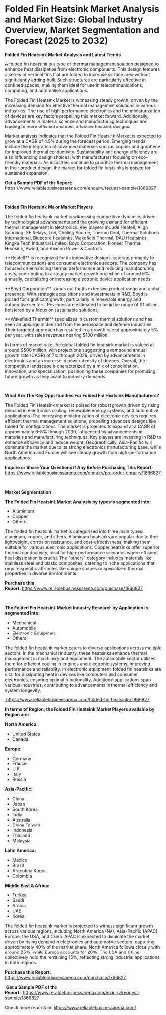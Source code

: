 <p><h1>Folded Fin Heatsink Market Analysis and Market Size: Global Industry Overview, Market Segmentation and Forecast (2025 to 2032)</h1></p><p><strong>Folded Fin Heatsink Market Analysis and Latest Trends</strong></p>
<p><p>A folded fin heatsink is a type of thermal management solution designed to enhance heat dissipation from electronic components. This design features a series of vertical fins that are folded to increase surface area without significantly adding bulk. Such structures are particularly effective in confined spaces, making them ideal for use in telecommunications, computing, and automotive applications.</p><p>The Folded Fin Heatsink Market is witnessing steady growth, driven by the increasing demand for effective thermal management solutions in various industries. The rise of high-performance electronics and the miniaturization of devices are key factors propelling this market forward. Additionally, advancements in material science and manufacturing techniques are leading to more efficient and cost-effective heatsink designs.</p><p>Market analysis indicates that the Folded Fin Heatsink Market is expected to grow at a CAGR of 4.5% during the forecast period. Emerging trends include the integration of advanced materials such as copper and graphene for improved thermal conductivity. Sustainability and energy efficiency are also influencing design choices, with manufacturers focusing on eco-friendly materials. As industries continue to prioritize thermal management in their product design, the market for folded fin heatsinks is poised for sustained expansion.</p></p>
<p><strong>Get a Sample PDF of the Report:&nbsp;</strong> <a href="https://www.reliablebusinessarena.com/enquiry/request-sample/1866827?utm_campaign=3586&utm_medium=2&utm_source=Github&utm_content=ia&utm_term=11042025&utm_id=folded-fin-heatsink">https://www.reliablebusinessarena.com/enquiry/request-sample/1866827</a></p>
<p>&nbsp;</p>
<p><strong>Folded Fin Heatsink Major Market Players</strong></p>
<p><p>The folded fin heatsink market is witnessing competitive dynamics driven by technological advancements and the growing demand for efficient thermal management in electronics. Key players include Heatell, Align Sourcing, SE Relays, Lori, Cooling Source, Thermo Cool, Thermal Solutions International, Bluecore Heatsinks, Wakefield Thermal, DAU Heatsinks, Kingka Tech Industrial Limited, Boyd Corporation, Pioneer Thermal Heatsink, Awind, and Anacon Power & Controls.</p><p>**Heatell** is recognized for its innovative designs, catering primarily to telecommunications and consumer electronics sectors. The company has focused on enhancing thermal performance and reducing manufacturing costs, contributing to a steady market growth projection of around 6% annually, capitalizing on increasing electronic device application needs.</p><p>**Boyd Corporation** stands out for its extensive product range and global presence. With strategic acquisitions and investments in R&D, Boyd is poised for significant growth, particularly in renewable energy and automotive sectors. Revenues are estimated to be in the range of $1 billion, bolstered by a focus on sustainable solutions.</p><p>**Wakefield Thermal** specializes in custom thermal solutions and has seen an upsurge in demand from the aerospace and defense industries. Their targeted approach has resulted in a growth rate of approximately 5% per year, with sales revenues nearing $100 million.</p><p>In terms of market size, the global folded fin heatsink market is valued at around $500 million, with projections suggesting a compound annual growth rate (CAGR) of 7% through 2028, driven by advancements in electronics and an increase in power density of devices. Overall, the competitive landscape is characterized by a mix of consolidation, innovation, and specialization, positioning these companies for promising future growth as they adapt to industry demands.</p></p>
<p>&nbsp;</p>
<p><strong>What Are The Key Opportunities For Folded Fin Heatsink Manufacturers?</strong></p>
<p><p>The Folded Fin Heatsink market is poised for robust growth driven by rising demand in electronics cooling, renewable energy systems, and automotive applications. The increasing miniaturization of electronic devices requires efficient thermal management solutions, propelling advanced designs like folded fin configurations. The market is projected to expand at a CAGR of approximately 6-8% through 2030, influenced by advancements in materials and manufacturing techniques. Key players are investing in R&D to enhance efficiency and reduce weight. Geographically, Asia-Pacific will dominate the market due to its strong electronics manufacturing base, while North America and Europe will see steady growth from high-performance applications.</p></p>
<p><strong>Inquire or Share Your Questions If Any Before Purchasing This Report:</strong> <a href="https://www.reliablebusinessarena.com/enquiry/pre-order-enquiry/1866827?utm_campaign=3586&utm_medium=2&utm_source=Github&utm_content=ia&utm_term=11042025&utm_id=folded-fin-heatsink">https://www.reliablebusinessarena.com/enquiry/pre-order-enquiry/1866827</a></p>
<p>&nbsp;</p>
<p><strong>Market Segmentation</strong></p>
<p><strong>The Folded Fin Heatsink Market Analysis by types is segmented into:</strong></p>
<p><ul><li>Aluminium</li><li>Copper</li><li>Others</li></ul></p>
<p><p>The folded fin heatsink market is categorized into three main types: aluminum, copper, and others. Aluminum heatsinks are popular due to their lightweight, corrosion resistance, and cost-effectiveness, making them suitable for various electronic applications. Copper heatsinks offer superior thermal conductivity, ideal for high-performance scenarios where efficient heat dissipation is crucial. The "others" category includes materials like stainless steel and plastic composites, catering to niche applications that require specific attributes like unique shapes or specialized thermal properties in diverse environments.</p></p>
<p><strong>Purchase this Report:&nbsp;</strong><a href="https://www.reliablebusinessarena.com/purchase/1866827?utm_campaign=3586&utm_medium=2&utm_source=Github&utm_content=ia&utm_term=11042025&utm_id=folded-fin-heatsink">https://www.reliablebusinessarena.com/purchase/1866827</a></p>
<p>&nbsp;</p>
<p><strong>The Folded Fin Heatsink Market Industry Research by Application is segmented into:</strong></p>
<p><ul><li>Mechanical</li><li>Automobile</li><li>Electronic Equipment</li><li>Others</li></ul></p>
<p><p>The folded fin heatsink market caters to diverse applications across multiple sectors. In the mechanical industry, these heatsinks enhance thermal management in machinery and equipment. The automobile sector utilizes them for efficient cooling in engines and electronic systems, improving performance and reliability. In electronic equipment, folded fin heatsinks are vital for dissipating heat in devices like computers and consumer electronics, ensuring optimal functionality. Additional applications span various industries, contributing to advancements in thermal efficiency and system longevity.</p></p>
<p><a href="https://www.reliablebusinessarena.com/folded-fin-heatsink-r1866827?utm_campaign=3586&utm_medium=2&utm_source=Github&utm_content=ia&utm_term=11042025&utm_id=folded-fin-heatsink">&nbsp;https://www.reliablebusinessarena.com/folded-fin-heatsink-r1866827</a></p>
<p><strong>In terms of Region, the Folded Fin Heatsink Market Players available by Region are:</strong></p>
<p>
    <p> <strong> North America: </strong>
        <ul>
            <li>United States</li>
            <li>Canada</li>
        </ul>
        </p> 
    <p> <strong> Europe: </strong>
        <ul>
            <li>Germany</li>
            <li>France</li>
            <li>U.K.</li>
            <li>Italy</li>
            <li>Russia</li>
        </ul>
        </p> 
    <p> <strong> Asia-Pacific: </strong>
        <ul>
            <li>China</li>
            <li>Japan</li>
            <li>South Korea</li>
            <li>India</li>
            <li>Australia</li>
            <li>China Taiwan</li>
            <li>Indonesia</li>
            <li>Thailand</li>
            <li>Malaysia</li>
        </ul>
        </p> 
    <p> <strong> Latin America: </strong>
        <ul>
            <li>Mexico</li>
            <li>Brazil</li>
            <li>Argentina Korea</li>
            <li>Colombia</li>
        </ul>
        </p> 
    <p> <strong> Middle East & Africa: </strong>
        <ul>
            <li>Turkey</li>
            <li>Saudi</li>
            <li>Arabia</li>
            <li>UAE</li>
            <li>Korea</li>
        </ul>
    </p>
    </p>
<p><p>The folded fin heatsink market is projected to witness significant growth across various regions, including North America (NA), Asia-Pacific (APAC), Europe, the USA, and China. APAC is expected to dominate the market, driven by rising demand in electronics and automotive sectors, capturing approximately 40% of the market share. North America follows closely with around 25%, while Europe accounts for 20%. The USA and China collectively hold the remaining 15%, reflecting strong industrial applications in both regions.</p></p>
<p><strong>Purchase this Report: </strong><a href="https://www.reliablebusinessarena.com/purchase/1866827?utm_campaign=3586&utm_medium=2&utm_source=Github&utm_content=ia&utm_term=11042025&utm_id=folded-fin-heatsink">https://www.reliablebusinessarena.com/purchase/1866827</a></p>
<p>&nbsp;<strong>Get a Sample PDF of the Report:&nbsp;&nbsp;</strong><a href="https://www.reliablebusinessarena.com/enquiry/request-sample/1866827?utm_campaign=3586&utm_medium=2&utm_source=Github&utm_content=ia&utm_term=11042025&utm_id=folded-fin-heatsink">https://www.reliablebusinessarena.com/enquiry/request-sample/1866827</a></p>
<p><strong></strong></p>
<p>Check more reports on <a href="https://www.reliablebusinessarena.com/?utm_campaign=3586&utm_medium=2&utm_source=Github&utm_content=ia&utm_term=11042025&utm_id=folded-fin-heatsink">https://www.reliablebusinessarena.com/</a></p>